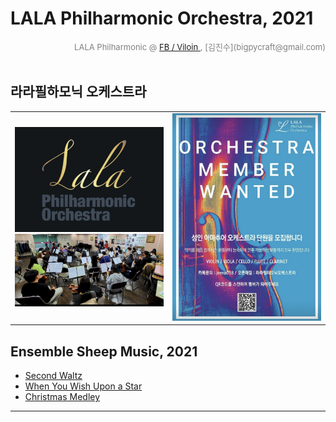
# LALA Philharmonic Orchestra, 2021

<div align='right'><font size=2 color='gray'>LALA Philharmonic  @ <font color='blue'><a href='https://www.facebook.com/jskim.kr'>FB / Viloin </a></font>, [김진수](bigpycraft@gmail.com)</font></div>
<br>

## 라라필하모닉 오케스트라
<table border=0>
  <tr>
    <td width='50%'>
      <img src="./images/img_main_front.png">
      <img src="./images/mem_practice_01.jpg">
    </td>
    <td width='50%'>
      <img src="./images/mem_wanted.jpg">
    </td>
  </tr>
</table>

## Ensemble Sheep Music, 2021
- [Second Waltz ][Msheet-10-1]
- [When You Wish Upon a Star ][Msheet-10-2]
- [Christmas Medley ][Msheet-11-1]

<hr>

[Msheet-10-1]: ./sheet_music/10_second_waltz                            "Go Msheet-10-1"
[Msheet-10-2]: ./sheet_music/10_when_you_wish_upon_a_star        "Go Msheet-10-2"
[Msheet-11-1]: ./sheet_music/11_christmas_medley                       "Go Msheet-11-1"

